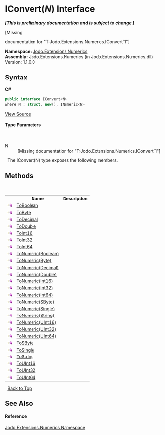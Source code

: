 # IConvert(*N*) Interface
 _**\[This is preliminary documentation and is subject to change.\]**_

\[Missing <summary> documentation for "T:Jodo.Extensions.Numerics.IConvert`1"\]

**Namespace:**&nbsp;<a href="N_Jodo_Extensions_Numerics">Jodo.Extensions.Numerics</a><br />**Assembly:**&nbsp;Jodo.Extensions.Numerics (in Jodo.Extensions.Numerics.dll) Version: 1.1.0.0

## Syntax

**C#**<br />
``` C#
public interface IConvert<N>
where N : struct, new(), INumeric<N>

```

<a href="https://github.com/JosephJShort/Jodo.Extensions/blob/main/src/Jodo.Extensions.Numerics/IConvert.cs" rel="noopener noreferrer" title="View the source code">View Source</a><br />

#### Type Parameters
&nbsp;<dl><dt>N</dt><dd>\[Missing <typeparam name="N"/> documentation for "T:Jodo.Extensions.Numerics.IConvert`1"\]</dd></dl>&nbsp;
The IConvert(N) type exposes the following members.


## Methods
&nbsp;<table><tr><th></th><th>Name</th><th>Description</th></tr><tr><td>![Public method](media/pubmethod.gif "Public method")</td><td><a href="M_Jodo_Extensions_Numerics_IConvert_1_ToBoolean">ToBoolean</a></td><td /></tr><tr><td>![Public method](media/pubmethod.gif "Public method")</td><td><a href="M_Jodo_Extensions_Numerics_IConvert_1_ToByte">ToByte</a></td><td /></tr><tr><td>![Public method](media/pubmethod.gif "Public method")</td><td><a href="M_Jodo_Extensions_Numerics_IConvert_1_ToDecimal">ToDecimal</a></td><td /></tr><tr><td>![Public method](media/pubmethod.gif "Public method")</td><td><a href="M_Jodo_Extensions_Numerics_IConvert_1_ToDouble">ToDouble</a></td><td /></tr><tr><td>![Public method](media/pubmethod.gif "Public method")</td><td><a href="M_Jodo_Extensions_Numerics_IConvert_1_ToInt16">ToInt16</a></td><td /></tr><tr><td>![Public method](media/pubmethod.gif "Public method")</td><td><a href="M_Jodo_Extensions_Numerics_IConvert_1_ToInt32">ToInt32</a></td><td /></tr><tr><td>![Public method](media/pubmethod.gif "Public method")</td><td><a href="M_Jodo_Extensions_Numerics_IConvert_1_ToInt64">ToInt64</a></td><td /></tr><tr><td>![Public method](media/pubmethod.gif "Public method")</td><td><a href="M_Jodo_Extensions_Numerics_IConvert_1_ToNumeric">ToNumeric(Boolean)</a></td><td /></tr><tr><td>![Public method](media/pubmethod.gif "Public method")</td><td><a href="M_Jodo_Extensions_Numerics_IConvert_1_ToNumeric_1">ToNumeric(Byte)</a></td><td /></tr><tr><td>![Public method](media/pubmethod.gif "Public method")</td><td><a href="M_Jodo_Extensions_Numerics_IConvert_1_ToNumeric_2">ToNumeric(Decimal)</a></td><td /></tr><tr><td>![Public method](media/pubmethod.gif "Public method")</td><td><a href="M_Jodo_Extensions_Numerics_IConvert_1_ToNumeric_3">ToNumeric(Double)</a></td><td /></tr><tr><td>![Public method](media/pubmethod.gif "Public method")</td><td><a href="M_Jodo_Extensions_Numerics_IConvert_1_ToNumeric_4">ToNumeric(Int16)</a></td><td /></tr><tr><td>![Public method](media/pubmethod.gif "Public method")</td><td><a href="M_Jodo_Extensions_Numerics_IConvert_1_ToNumeric_5">ToNumeric(Int32)</a></td><td /></tr><tr><td>![Public method](media/pubmethod.gif "Public method")</td><td><a href="M_Jodo_Extensions_Numerics_IConvert_1_ToNumeric_6">ToNumeric(Int64)</a></td><td /></tr><tr><td>![Public method](media/pubmethod.gif "Public method")</td><td><a href="M_Jodo_Extensions_Numerics_IConvert_1_ToNumeric_7">ToNumeric(SByte)</a></td><td /></tr><tr><td>![Public method](media/pubmethod.gif "Public method")</td><td><a href="M_Jodo_Extensions_Numerics_IConvert_1_ToNumeric_8">ToNumeric(Single)</a></td><td /></tr><tr><td>![Public method](media/pubmethod.gif "Public method")</td><td><a href="M_Jodo_Extensions_Numerics_IConvert_1_ToNumeric_9">ToNumeric(String)</a></td><td /></tr><tr><td>![Public method](media/pubmethod.gif "Public method")</td><td><a href="M_Jodo_Extensions_Numerics_IConvert_1_ToNumeric_10">ToNumeric(UInt16)</a></td><td /></tr><tr><td>![Public method](media/pubmethod.gif "Public method")</td><td><a href="M_Jodo_Extensions_Numerics_IConvert_1_ToNumeric_11">ToNumeric(UInt32)</a></td><td /></tr><tr><td>![Public method](media/pubmethod.gif "Public method")</td><td><a href="M_Jodo_Extensions_Numerics_IConvert_1_ToNumeric_12">ToNumeric(UInt64)</a></td><td /></tr><tr><td>![Public method](media/pubmethod.gif "Public method")</td><td><a href="M_Jodo_Extensions_Numerics_IConvert_1_ToSByte">ToSByte</a></td><td /></tr><tr><td>![Public method](media/pubmethod.gif "Public method")</td><td><a href="M_Jodo_Extensions_Numerics_IConvert_1_ToSingle">ToSingle</a></td><td /></tr><tr><td>![Public method](media/pubmethod.gif "Public method")</td><td><a href="M_Jodo_Extensions_Numerics_IConvert_1_ToString">ToString</a></td><td /></tr><tr><td>![Public method](media/pubmethod.gif "Public method")</td><td><a href="M_Jodo_Extensions_Numerics_IConvert_1_ToUInt16">ToUInt16</a></td><td /></tr><tr><td>![Public method](media/pubmethod.gif "Public method")</td><td><a href="M_Jodo_Extensions_Numerics_IConvert_1_ToUInt32">ToUInt32</a></td><td /></tr><tr><td>![Public method](media/pubmethod.gif "Public method")</td><td><a href="M_Jodo_Extensions_Numerics_IConvert_1_ToUInt64">ToUInt64</a></td><td /></tr></table>&nbsp;
<a href="#iconvert(*n*)-interface">Back to Top</a>

## See Also


#### Reference
<a href="N_Jodo_Extensions_Numerics">Jodo.Extensions.Numerics Namespace</a><br />
